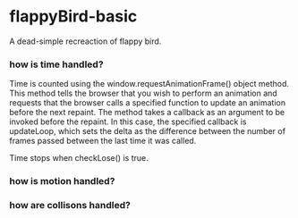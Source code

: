 # flappyBird-basic
A dead-simple recreaction of flappy bird. 

### how is time handled? 
  Time is counted using the window.requestAnimationFrame() object method. This method tells the browser that you wish to perform an animation and requests that the browser calls a specified function to update an animation before the next repaint. The method takes a callback as an argument to be invoked before the repaint. In this case, the specified callback is updateLoop, which sets the delta as the difference between the number of frames passed between the last time it was called. 
  
  Time stops when checkLose() is true. 
  
### how is motion handled? 

### how are collisons handled? 
